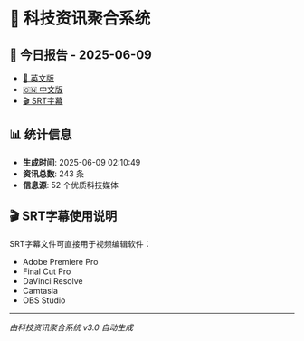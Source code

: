 # 📰 科技资讯聚合系统

## 🔗 今日报告 - 2025-06-09

- [📄 英文版](output/tech_news_english_2025-06-09.md)
- [🇨🇳 中文版](output/tech_news_chinese_2025-06-09.md)
- [🎬 SRT字幕](output/tech_news_subtitles_2025-06-09.srt)

## 📊 统计信息

- **生成时间**: 2025-06-09 02:10:49
- **资讯总数**: 243 条
- **信息源**: 52 个优质科技媒体

## 🎬 SRT字幕使用说明

SRT字幕文件可直接用于视频编辑软件：
- Adobe Premiere Pro
- Final Cut Pro
- DaVinci Resolve
- Camtasia
- OBS Studio

---
*由科技资讯聚合系统 v3.0 自动生成*
